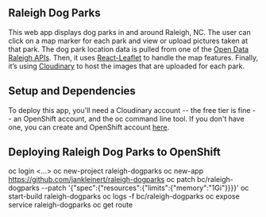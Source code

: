 ## Raleigh Dog Parks

This web app displays dog parks in and around Raleigh, NC. The user can click on a map marker for each park and view or upload pictures taken at that park. The dog park location data is pulled from one of the [Open Data Raleigh APIs](http://data-ral.opendata.arcgis.com/). Then, it uses [React-Leaflet](https://react-leaflet.js.org/) to handle the map features. Finally, it’s using [Cloudinary](https://cloudinary.com/) to host the images that are uploaded for each park.

## Setup and Dependencies

To deploy this app, you'll need a Cloudinary account -- the free tier is fine -- an OpenShift account, and the oc command line tool. If you don't have one, you can create and OpenShift account [here](https://manage.openshift.com/sign_in).

## Deploying Raleigh Dog Parks to OpenShift

  oc login <...>
  oc new-project raleigh-dogparks
  oc new-app https://github.com/jankleinert/raleigh-dogparks
  oc patch bc/raleigh-dogparks --patch '{"spec":{"resources":{"limits":{"memory":"1Gi"}}}}'
  oc start-build raleigh-dogparks
  oc logs -f bc/raleigh-dogparks
  oc expose service raleigh-dogparks
  oc get route